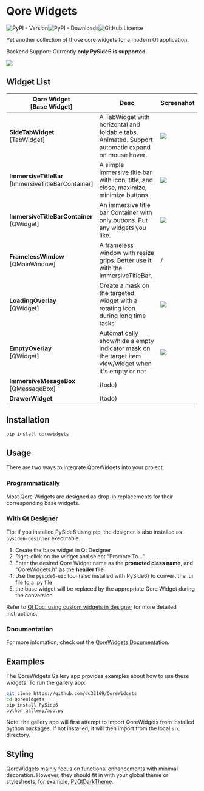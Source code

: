 # Qore Widgets

![PyPI - Version](https://img.shields.io/pypi/v/QoreWidgets)![PyPI - Downloads](https://img.shields.io/pypi/dm/QoreWidgets)![GitHub License](https://img.shields.io/github/license/du33169/QoreWidgets)

Yet another collection of those core widgets for a modern Qt application.

Backend Support: Currently **only PySide6 is supported.**

![](screenshots/gallery.png)

## Widget List

| Qore Widget<br>[Base Widget]                          | Desc                                                         | Screenshot                                      |
| ----------------------------------------------------- | ------------------------------------------------------------ | ----------------------------------------------- |
| **SideTabWidget**<br>[TabWidget]                      | A TabWidget with horizontal and foldable tabs. Animated. Support automatic expand on mouse hover. | ![](screenshots/SideTabWidget_expanded.png)     |
| **ImmersiveTitleBar**<br>[ImmersiveTitleBarContainer] | A simple immersive title bar with icon, title, and close, maximize, minimize buttons. | ![](screenshots/ImmersiveTitleBar.png)          |
| **ImmersiveTitleBarContainer**<br>[QWidget]           | An immersive title bar Container with only  buttons. Put any widgets you like. | ![](screenshots/ImmersiveTitleBarContainer.png) |
| **FramelessWindow**<br>[QMainWindow]                  | A frameless window with resize grips. Better use it with the ImmersiveTitleBar. | /                                               |
| **LoadingOverlay**<br>[QWidget]                       | Create a mask on the targeted widget with a rotating icon during long time tasks | ![](screenshots/LoadingOverlay.png)             |
| **EmptyOverlay**<br>[QWidget]                         | Automatically show/hide a empty indicator mask on the target item view/widget when it's empty or not | ![](screenshots/EmptyOverlay.png)                                                |
| **ImmersiveMesageBox** <br>[QMessageBox]              | (todo)                                                       |                                                 |
| **DrawerWidget**                                      | (todo)                                                       |                                                 |



## Installation

```bash
pip install qorewidgets
```

## Usage

There are two ways to integrate QoreWidgets into your project:

### Programmatically

Most Qore Widgets are designed as drop-in replacements for their corresponding base widgets.

### With Qt Designer

Tip: If you installed PySide6 using pip, the designer is also installed as `pyside6-designer` executable.

1. Create the base widget in Qt Designer
2. Right-click on the widget and select "Promote To..."
3. Enter the desired Qore Widget name  as the **promoted class name**, and "QoreWidgets.h" as the **header file**
4. Use the `pyside6-uic` tool (also installed with PySide6) to convert the .ui file to a .py file
5. the base widget will be replaced by the appropriate Qore Widget during the conversion

Refer to [Qt Doc: using custom widgets in designer](https://doc.qt.io/qt-6/designer-using-custom-widgets.html) for more detailed instructions. 

### Documentation

For more infomation, check out the [QoreWidgets Documentation](https://github.com/du33169/QoreWidgets/wiki).



## Examples

The QoreWidgets Gallery app provides examples about how to use these widgets. To run the gallery app:

```bash
git clone https://github.com/du33169/QoreWidgets
cd QoreWidgets
pip install PySide6
python gallery/app.py
```

Note: the gallery app will first attempt to import QoreWidgets from installed python packages. If not installed, it will then import from the local  `src` directory.

## Styling

QoreWidgets mainly focus on functional enhancements with minimal decoration. However, they should fit in with your global theme or stylesheets, for example, [PyQtDarkTheme](https://github.com/5yutan5/PyQtDarkTheme).
